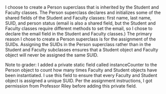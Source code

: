 I choose to create a Person superclass that is inherited by the Student and Faculty classes. 
The Person superclass declares and initializes some of the shared fields of the Student
and Faculty classes: first name, last name, SUID, and person status (email is also a shared field,
but the Student and Faculty classes require different methods to set the email, so I chose to 
declare the email field in the Student and Faculty classes.) The primary reason I chose to create 
a Person superclass is for the assignment of the SUIDs. Assigning  the SUIDs in the Person 
superclass rather than in the Student and Faculty subclasses ensures that a Student object 
and Faculty object will never be assigned the same SUID. 

Note to grader: I added a private static field called instanceCounter to the Person object 
to count how many times Faculty and Student objects have been instantiated. I use this field
to ensure that every Faculty and Student object is assigned a unique SUID. Per the
assignment instructions, I got permission from Professor Riley before adding
this private field.